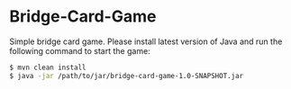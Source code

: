 # Bridge-Card-Game

Simple bridge card game. Please install latest version of Java and run the following command to start the game:

```bash
$ mvn clean install
$ java -jar /path/to/jar/bridge-card-game-1.0-SNAPSHOT.jar
```
